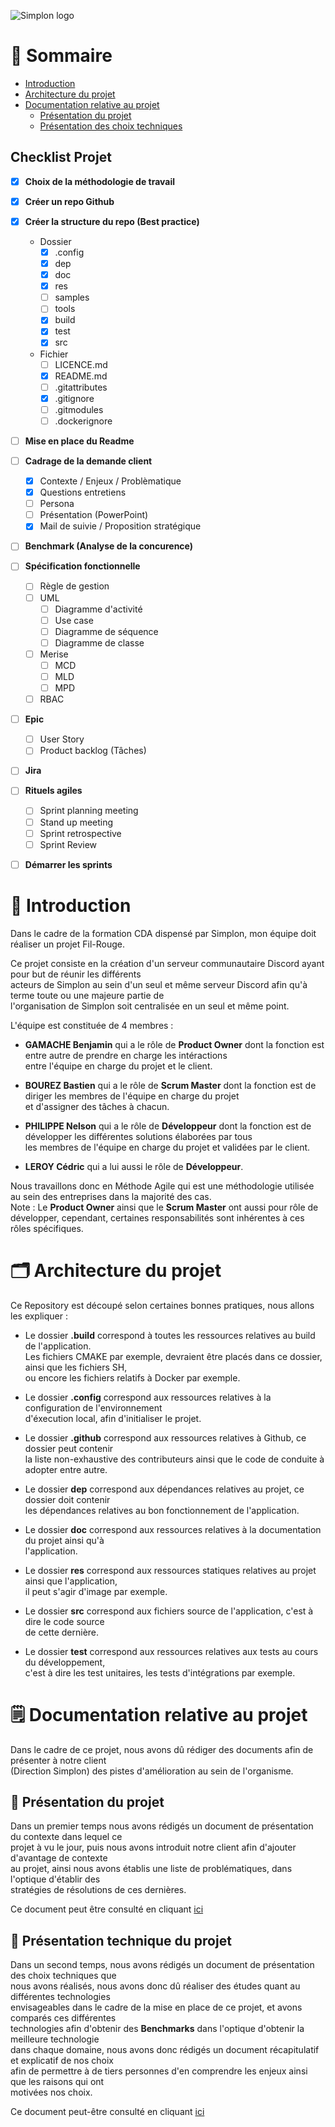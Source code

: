 ![Simplon logo](https://www.actuia.com/wp-content/uploads/2019/07/%C3%A9cole-simplon.png)

# 📑 Sommaire

- <a href="#introduction">Introduction</a>
- <a href="#architecture">Architecture du projet</a>
- <a href="#project-doc">Documentation relative au projet</a>
  - <a href="#project-presentation">Présentation du projet</a>
  - <a href="#project-technical-documentation">Présentation des choix techniques</a>

## Checklist Projet

- [X] **Choix de la méthodologie de travail**
- [X] **Créer un repo Github**
- [X] **Créer la structure du repo (Best practice)**
    - Dossier
        - [X] .config
        - [X] dep
        - [X] doc
        - [X] res
        - [ ] samples
        - [ ] tools
        - [X] build
        - [X] test
        - [X] src
    - Fichier
        - [ ] LICENCE.md
        - [X] README.md
        - [ ] .gitattributes
        - [X] .gitignore
        - [ ] .gitmodules
        - [ ] .dockerignore

- [ ] **Mise en place du Readme**
- [ ] **Cadrage de la demande client**
  - [X] Contexte / Enjeux / Problèmatique
  - [X] Questions entretiens
  - [ ] Persona
  - [ ] Présentation (PowerPoint)
  - [X] Mail de suivie / Proposition stratégique
- [ ] **Benchmark (Analyse de la concurence)**
- [ ] **Spécification fonctionnelle**
  - [ ] Règle de gestion
  - [ ] UML
    - [ ] Diagramme d'activité
    - [ ] Use case
    - [ ] Diagramme de séquence
    - [ ] Diagramme de classe
  - [ ] Merise
    - [ ] MCD
    - [ ] MLD
    - [ ] MPD
  - [ ] RBAC
- [ ] **Epic**
  - [ ] User Story
  - [ ] Product backlog (Tâches)
- [ ] **Jira**
- [ ] **Rituels agiles**
  - [ ] Sprint planning meeting
  - [ ] Stand up meeting
  - [ ] Sprint retrospective
  - [ ] Sprint Review

- [ ] **Démarrer les sprints**


# 📄 Introduction <a id="introduction"></a>

Dans le cadre de la formation CDA dispensé par Simplon, mon équipe doit réaliser un projet Fil-Rouge.<br>

Ce projet consiste en la création d'un serveur communautaire Discord ayant pour but de réunir les différents<br>
acteurs de Simplon au sein d'un seul et même serveur Discord afin qu'à terme toute ou une majeure partie de <br>
l'organisation de Simplon soit centralisée en un seul et même point.<br> 

L'équipe est constituée de 4 membres :

- **GAMACHE Benjamin** qui a le rôle de **Product Owner** dont la fonction est entre autre de prendre en charge les intéractions<br>
entre l'équipe en charge du projet et le client.

- **BOUREZ Bastien** qui a le rôle de **Scrum Master** dont la fonction est de diriger les membres de l'équipe en charge du projet<br> 
et d'assigner des tâches à chacun.

- **PHILIPPE Nelson** qui a le rôle de **Développeur** dont la fonction est de développer les différentes solutions élaborées par tous<br>
les membres de l'équipe en charge du projet et validées par le client.<br>

- **LEROY Cédric** qui a lui aussi le rôle de **Développeur**.<br>

Nous travaillons donc en Méthode Agile qui est une méthodologie utilisée au sein des entreprises dans la majorité des cas.<br>
Note : Le **Product Owner** ainsi que le **Scrum Master** ont aussi pour rôle de développer, cependant, certaines responsabilités
sont inhérentes à ces rôles spécifiques.<br>

# 🗂 Architecture du projet <a id="architecture"></a>

Ce Repository est découpé selon certaines bonnes pratiques, nous allons les expliquer : 

- Le dossier **.build** correspond à toutes les ressources relatives au build de l'application.<br>
Les fichiers CMAKE par exemple, devraient être placés dans ce dossier, ainsi que les fichiers SH,<br>
ou encore les fichiers relatifs à Docker par exemple.<br>

- Le dossier **.config** correspond aux ressources relatives à la configuration de l'environnement<br>
d'éxecution local, afin d'initialiser le projet.<br>

- Le dossier **.github** correspond aux ressources relatives à Github, ce dossier peut contenir<br>
la liste non-exhaustive des contributeurs ainsi que le code de conduite à adopter entre autre.<br>

- Le dossier **dep** correspond aux dépendances relatives au projet, ce dossier doit contenir<br>
les dépendances relatives au bon fonctionnement de l'application.<br>

- Le dossier **doc** correspond aux ressources relatives à la documentation du projet ainsi qu'à<br>
l'application.<br>

- Le dossier **res** correspond aux ressources statiques relatives au projet ainsi que l'application,<br>
il peut s'agir d'image par exemple.<br>

- Le dossier **src** correspond aux fichiers source de l'application, c'est à dire le code source<br>
de cette dernière.<br>

- Le dossier **test** correspond aux ressources relatives aux tests au cours du développement,<br>
c'est à dire les test unitaires, les tests d'intégrations par exemple.<br>

# 🗒 Documentation relative au projet <a id="project-doc"></a>

Dans le cadre de ce projet, nous avons dû rédiger des documents afin de présenter à notre client<br>
(Direction Simplon) des pistes d'amélioration au sein de l'organisme.

## 🎤 Présentation du projet <a id="project-presentation"></a>

Dans un premier temps nous avons rédigés un document de présentation du contexte dans lequel ce<br>
projet à vu le jour, puis nous avons introduit notre client afin d'ajouter d'avantage de contexte<br>
au projet, ainsi nous avons établis une liste de problématiques, dans l'optique d'établir des<br>
stratégies de résolutions de ces dernières.<br>

Ce document peut être consulté en cliquant <a href="doc/improvement-proposition-strategy.md">ici</a>

## 🎤 Présentation technique du projet <a id="project-technical-documentation"></a>

Dans un second temps, nous avons rédigés un document de présentation des choix techniques que<br>
nous avons réalisés, nous avons donc dû réaliser des études quant au différentes technologies<br>
envisageables dans le cadre de la mise en place de ce projet, et avons comparés ces différentes<br>
technologies afin d'obtenir des **Benchmarks** dans l'optique d'obtenir la meilleure technologie<br>
dans chaque domaine, nous avons donc rédigés un document récapitulatif et explicatif de nos choix<br>
afin de permettre à de tiers personnes d'en comprendre les enjeux ainsi que les raisons qui ont<br>
motivées nos choix.<br>

Ce document peut-être consulté en cliquant <a href="doc/technical-proposition.md">ici</a>